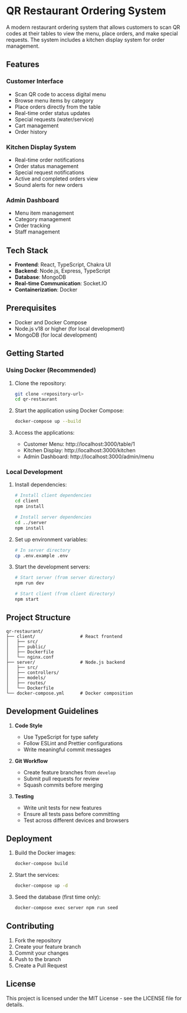# QR Restaurant Ordering System

A modern restaurant ordering system that allows customers to scan QR codes at their tables to view the menu, place orders, and make special requests. The system includes a kitchen display system for order management.

## Features

### Customer Interface

- Scan QR code to access digital menu
- Browse menu items by category
- Place orders directly from the table
- Real-time order status updates
- Special requests (water/service)
- Cart management
- Order history

### Kitchen Display System

- Real-time order notifications
- Order status management
- Special request notifications
- Active and completed orders view
- Sound alerts for new orders

### Admin Dashboard

- Menu item management
- Category management
- Order tracking
- Staff management

## Tech Stack

- **Frontend**: React, TypeScript, Chakra UI
- **Backend**: Node.js, Express, TypeScript
- **Database**: MongoDB
- **Real-time Communication**: Socket.IO
- **Containerization**: Docker

## Prerequisites

- Docker and Docker Compose
- Node.js v18 or higher (for local development)
- MongoDB (for local development)

## Getting Started

### Using Docker (Recommended)

1. Clone the repository:

   ```bash
   git clone <repository-url>
   cd qr-restaurant
   ```

2. Start the application using Docker Compose:

   ```bash
   docker-compose up --build
   ```

3. Access the applications:
   - Customer Menu: http://localhost:3000/table/1
   - Kitchen Display: http://localhost:3000/kitchen
   - Admin Dashboard: http://localhost:3000/admin/menu

### Local Development

1. Install dependencies:

   ```bash
   # Install client dependencies
   cd client
   npm install

   # Install server dependencies
   cd ../server
   npm install
   ```

2. Set up environment variables:

   ```bash
   # In server directory
   cp .env.example .env
   ```

3. Start the development servers:

   ```bash
   # Start server (from server directory)
   npm run dev

   # Start client (from client directory)
   npm start
   ```

## Project Structure

```
qr-restaurant/
├── client/                 # React frontend
│   ├── src/
│   ├── public/
│   ├── Dockerfile
│   └── nginx.conf
├── server/                 # Node.js backend
│   ├── src/
│   ├── controllers/
│   ├── models/
│   ├── routes/
│   └── Dockerfile
└── docker-compose.yml      # Docker composition
```

## Development Guidelines

1. **Code Style**

   - Use TypeScript for type safety
   - Follow ESLint and Prettier configurations
   - Write meaningful commit messages

2. **Git Workflow**

   - Create feature branches from `develop`
   - Submit pull requests for review
   - Squash commits before merging

3. **Testing**
   - Write unit tests for new features
   - Ensure all tests pass before committing
   - Test across different devices and browsers

## Deployment

1. Build the Docker images:

   ```bash
   docker-compose build
   ```

2. Start the services:

   ```bash
   docker-compose up -d
   ```

3. Seed the database (first time only):
   ```bash
   docker-compose exec server npm run seed
   ```

## Contributing

1. Fork the repository
2. Create your feature branch
3. Commit your changes
4. Push to the branch
5. Create a Pull Request

## License

This project is licensed under the MIT License - see the LICENSE file for details.
